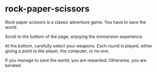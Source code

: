# rock-paper-scissors

Rock paper scissors is a classic adventure game. You have to save the world.  

Scroll to the bottom of the page, enjoying the emmersion experience.

At the bottom, carefully select your weapons. Each round is played, either giving a point to the player, the computer, or no one.

If you manage to save the world, you are rewarded.  Otherwise, you are berated.
